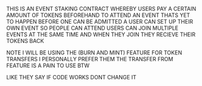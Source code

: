 THIS IS AN EVENT STAKING CONTRACT WHEREBY USERS PAY A CERTAIN AMOUNT OF TOKENS
BEFOREHAND TO ATTEND AN EVENT THATS YET TO HAPPEN
BEFORE ONE CAN BE ADMITTED 
A USER CAN SET UP THEIR OWN EVENT SO PEOPLE CAN ATTEND 
USERS CAN JOIN MULTIPLE EVENTS AT THE SAME TIME AND WHEN THEY JOIN THEY RECIEVE THEIR TOKENS BACK

NOTE I WILL BE USING THE (BURN AND MINT) FEATURE FOR TOKEN TRANSFERS I PERSONALLY PREFER THEM 
THE TRANSFER FROM FEATURE IS A PAIN TO USE BTW

LIKE THEY SAY IF CODE WORKS DONT CHANGE IT
